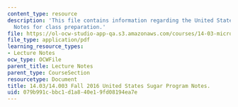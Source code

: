 ```yaml
---
content_type: resource
description: 'This file contains information regarding the United States sugar program:
  Notes for class preparation.'
file: https://ol-ocw-studio-app-qa.s3.amazonaws.com/courses/14-03-microeconomic-theory-and-public-policy-fall-2016/079b991cbbc1d1a840e19fd08194ea7e_MIT14_03F16_lec8Sugar.pdf
file_type: application/pdf
learning_resource_types:
- Lecture Notes
ocw_type: OCWFile
parent_title: Lecture Notes
parent_type: CourseSection
resourcetype: Document
title: 14.03/14.003 Fall 2016 United States Sugar Program Notes.
uid: 079b991c-bbc1-d1a8-40e1-9fd08194ea7e
---
```

